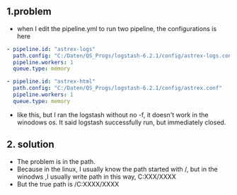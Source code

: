 ## 1.problem
- when I edit the pipeline.yml to run two pipeline, the configurations is here
```yml
- pipeline.id: "astrex-logs"
  path.config: "C:/Daten/QS_Progs/logstash-6.2.1/config/astrex-logs.conf"
  pipeline.workers: 1
  queue.type: memory

- pipeline.id: "astrex-html"
  path.config: "C:/Daten/QS_Progs/logstash-6.2.1/config/astrex.conf"
  pipeline.workers: 1
  queue.type: memory
 ```
 - like this, but I ran the logstash without no -f, it doesn't work in the winodows os. It said logstash successfully run, but immediately closed.
## 2. solution
- The problem is in the path.
- Because in the linux, I usually know the path started with /, but in the winodws ,I usually write path in this way, C:XXX/XXXX
- But the true path is /C:XXXX/XXXX 